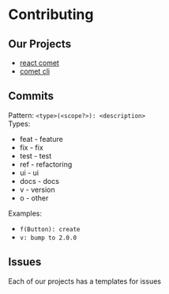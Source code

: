 # Contributing
## Our Projects
- [react comet](https://github.com/Ermolaev-Inc/react-comet)
- [comet cli](https://github.com/Ermolaev-Inc/comet-cli)

## Commits 
Pattern: `<type>(<scope?>): <description>` <br>
Types:
- feat - feature
- fix - fix
- test - test
- ref - refactoring
- ui - ui
- docs - docs
- v - version
- o - other

Examples:
- `f(Button): create`
- `v: bump to 2.0.0`

## Issues
Each of our projects has a templates for issues
